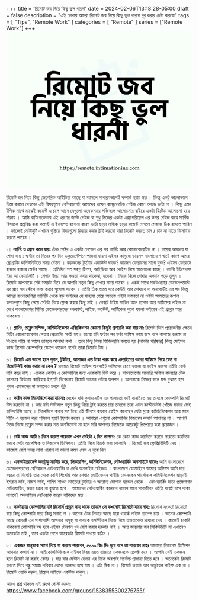 +++
title = 'রিমোট জব নিয়ে কিছু ভুল ধারনা'
date = 2024-02-06T13:18:28-05:00
draft = false
description = "এই লেখায় আমরা রিমোট জব নিয়ে কিছু ভুল ধারনা দূর করার চেষ্টা করবো"
tags = [
    "Tips",
    "Remote Work"
]
categories = [
    "Remote"
]
series = ["Remote Work"]
+++
![header](./images/image.jpg "Watch out for Remote Scams")

রিমোট জব নিয়ে কিছু জেনেরিক আইডিয়া আছে যা আসলে সাধারণভাবেই কন্সার্ন্ড হবার মত । কিন্তু একটু ভালোভাবে চিন্তা করলে দেখবেন এই বিষয়গুলো বেশিরভাগই আমাদের ওয়েল ক্যল্কুলেটেড গেইজ কোন প্রুভড ডাটা না । কিছু এমন টপিক মাঝে মাঝেই কমেন্ট এ চলে আসে যেগুলো অনেকসময় লজিক্যল আলোচনার বাইরে একটা হিটেড আলোচনা হয়ে দাঁড়ায় । আমি ব্যক্তিগতভাবে এই ধরণের জাস্ট গেইজ বা শুধু নিজের একটা এক্সপেরিয়েন্স এর উপর বেইজ করে সার্বিক বিষয়কে প্রশ্নবিদ্ধ করা কমেন্ট এ ইনভল্ভ হবোনা কারণ ডাটা ছাড়া লজিক ছাড়া কমেন্ট দেখলে মেজাজ ঠিক রাখতে পারিনা  । কাজেই মোটামুটি এখানে গুছিয়ে বিষয়গুলো ক্লিয়ার করার ট্রাই করবো যারা রিমোট করতে চান / চান না যাতে ডিসাইড করতে পারেন ।


১। **লার্নিং ও গ্রোথ কমে যায়ঃ**
টেক সেক্টর এ একটা লেভেল এর পর লার্নিং আর কোলাবোরেটিভ না । চায়ের আড্ডায় যা শেখা যায় ১ ঘণ্টায় তা দিনের পর দিন ডকুমেন্টেশনে পাওয়া যায়না এইসব কাগুজে ডায়লগ বাংলাদেশে খাটে কারণ আমরা প্রোগ্রামিং কমিউনিটিতে সময় দেইনা । কয়জনের টুইটার একাউন্ট থাকে? কয়জন ফোরামের সাথে যুক্ত? এইসব ফোরামে হাজার হাজার মেন্টর আছে । প্রতিদিন শত সহস্র টিপস, আইডিয়া আর কেইস নিয়ে আলোচনা হচ্ছে । লার্নিং ইটসেলফ ইজ আ কোয়ালিটি । শেখার ইচ্ছা আর ক্ষমতা সবার থাকেনা, হবেনা । নিজে নিজে শেখার অভ্যাস গড়ে তুলুন । রিমোট আপনাকে সেই সময়টা দিবে যে আপনি নতুন কিছু শেখার সময় পাবেন । একই সাথে সফটওয়্যার ডেভেলপমেন্ট এর প্রায় সব স্টেপে কাজ করার সুযোগ পাবেন । এইটা ঠিক হাতে ধরে কেউই আর শেখাবে না অনবোর্ডীং এর পর কিন্তু আমরা বাংলাদেশিরা ভার্সিটি থেকে বড় ভাইদের যে সাহায্য পেয়ে অভ্যস্ত ওইটা বাস্তবতা না ওইটা আমাদের কপাল । কপালগুনে কিছু পেয়ে সেইটা নিয়ে ফ্লেক্স করার কিছু নাই । নেক্সট টাইম সাকিব আল হাসান আর তামিমের লাইভ না দেখে বাংলাদেশের সিনিয়  ডেভেলপারদের পডকাস্ট, লাইভ, কন্টেন্ট, আর্টিকেল গুলো ফলো কইরেন এই প্রব্লেম আর থাকবেনা ।


২। **প্লানিং, প্রব্লেম সল্ভিং, কমিউনিকেশন এক্সিকিওশন কোনো কিছুই প্রপারলি করা যায় নাঃ**
রিমোট টিমে প্রয়োজনীয় ক্ষেত্রে মিটিং কোলাবোরেশন পেয়ার প্রোগ্রামিং সবই হয়। কারো যদি ঘণ্টার পর ঘণ্টা অফিস রুমে বসে বসে কাগজে কলমে না লিখলে শান্তি না আসে তাহলে আলাদা কথা । তবে কিছু বিষয় ফিজিক্যলি করতে হয় (সার্ভার পরিষ্কার) কিন্তু সেইসব কাজ রিমোট কোম্পানির স্কোপে থাকেনা বলেই তারা রিমোট টিম ।


৩। **রিমোট এত ভালো হলে গুগল, টুইটার, আমাজন এত টাকা খরচ করে এমপ্লইদের ওদের অফিসে নিয়ে যেত না রিমোটলিই কাজ করায় না কেন ?**
প্রথমত রিমোট অফিস অনসাইট অফিসের চেয়ে ভালো বা ভাইস ভারসা এইটা কেউ দাবি করে নাই । একেক কেইস এ কোম্পানির জন্য একেকটা ফিট করে । বাংলাদেশের স্যলারি অফিস কালচার টেক কালচার ফিউচার ক্যরিয়ার ইত্যাদি বিবেচনায় রিমোট অনেক বেটার অপশন । আপনাকে নিজের ভাল মন্দ বুঝতে হবে গুগল এমাজনের না ভাবলেও চলবে 😝


৪। **কঠিন কাজ মিলেমিশে করা যায়নাঃ**
দেখেন যদি কুবারনেটিস এর খালাতো ভাই বানাইতে হয় তাহলে কোম্পানি রিমোট টিম করবেই না । আর যদি স্টার্টআপ নতুন কিছু নিয়ে ট্রাই করতে চায় তাহলে তারা এমন ক্যন্ডীডেটই খোঁজে যাদের সেই কম্পিটেন্সি আছে । মিলেমিশে করার মত টাস্ক এই জীবনে কয়বার ফেইস করেছেন যেটা স্ল্যক কমিউনিকেশন আর স্ক্রাম মিটিং এ হ্যন্ডেল করা পসিবল হয়নি হিসাব করেন । আবারো এগুলো কোম্পানির বিজনেস কন্সার্ন আপনার না । আপনি নিজে নিজে প্রব্লেম সল্ভ করার মত কনফিডেন্ট না হলে সরি আপনার নিজেকে আরেকটু প্রিপেয়ার করা প্রয়োজন ।  

৫। **যেই কাজ আমি ১ দিনে করতে পারতাম এখন সেইটা ২ দিন লাগবে:**
কে কোন কাজ কয়দিনে করতে পারতো কয়দিনে করবে সেটা আপেক্ষিক ও বিজনেস ডিসিশন। এইটা নিয়ে বিতর্ক করা বোকামি । রিমোট জব ফ্লেক্সিবিলিটি দেয় । কাজেই বেশি সময় লাগা খারাপ না ভালো কমন সেন্স এ বুঝে নিন 

৬। **এনভাইরোমেন্ট কতটুকু ম্যাটার করে, লিডারশিপ, কমিউনিকেশন, নেটওয়ার্কিং অনসাইটে বাড়েঃ** 
আমি বাংলাদেশে ডেভেলপারদের বেশিরভাগ নেটওয়ার্কিং ত দেখি অনলাইন বেইজড । বাংলাদেশ ডোমেইনে আমার অফিসে আমি চার বছরে যা শিখেছি তার থেকে বেশি শিখেছি আর শেখার মোটিভেশন পাইছি
কোনরকম পার্সোনাল কমিউনিকেশন ছাড়াই ইমরান ভাই, নাঈম ভাই, শামিম শাওন ভাইদের টুইটার ও অন্যান্য সোশাল হ্যন্ডেল থেকে । নেটওয়ার্কিং মানে প্রফেশনাল নেটওয়ার্কিং, ভক্কর চক্কর না বুঝতে হবে ।
আমাদের নেটওয়ার্কিং কালচার খারাপ মানে সারাজীবন ওইটা ধরেই বসে থাকা লাগবে? অনলাইনে নেটওয়ার্ক করেন বাকিদের মত । 

৭। **সফটয়্যার কোম্পানির যদি রিসোর্স প্রব্লেম নাহ থাকে তাহলে সে কখনোই রিমোটে যাবে নাহঃ**
রিসোর্স সংকটে রিমোটে যায় কিছু কোম্পানি সত্য কিন্তু সবাই না । অনেক টেক লিডার আছে যারা ওয়ার্ক লাইফ ব্যলেন্স চায় । অনেক কোম্পানি আছে
প্রোডাক্ট এর পাশাপাশি আপনার অসুস্থ মা বাবাকে হসপিটালে নিজে নিয়ে যাওয়াকেও প্রাধান্য দেয় । কাজেই চাকরি থাকবেনা কোম্পানি বন্ধ হবে এইসব টেনশন খুব বেশি করার দরকার নাই । অন্য জায়গায় জব সিকিউরিটি যা এখানেও অনেকটা তাই , তবে একটা গেলে আরেকটা রিমোট পাওয়া কঠিন । 

৮। **একজন মানুষকে সাথে নিয়ে যা করতে পারবেন, ৫০০০ কিঃ মিঃ দুরে বসে তা পারবেন নাহঃ** 
আবারো বিজনেস ডিসিশন আপনার কন্সার্ন না । সাইকোলকিজিক্যল এইসব বিষয় হয়ত হাজারে একজনকে এফেক্ট করে । আপনি সেই একজন হলে 
রিমোট না করাই বেটার । যার যার মেন্টাল হেলথ এর দিকে অবশ্যই সর্বোচ্চ প্রাধান্য দিতে হবে । অনেকেই রিমোট করতে গিয়ে বন্ধু সমাজ পরিবার থেকে 
আলাদা হয়ে যায় । এটা ঠিক না । রিমোট ওয়ার্ক আর ভার্চুয়েল লাইফ এক না । রিমোট ওয়ার্ক করুন, রিয়েল লাইফে একটিভ থাকুন । 

আরও প্রশ্ন থাকলে এই গ্রুপে পোস্ট করুনঃ
https://www.facebook.com/groups/1538355300276755/



